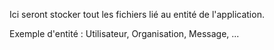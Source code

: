 Ici seront stocker tout les fichiers lié au entité de l'application.

Exemple d'entité : Utilisateur, Organisation, Message, ...